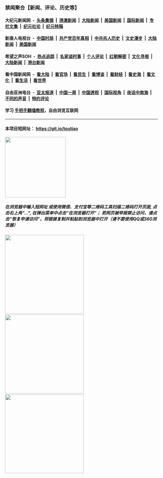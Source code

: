 ### 禁闻聚合【新闻、评论、历史等】

#### 大纪元新闻网 &nbsp;-&nbsp; [头条集锦](indexes/E头条集锦.md?t=02131433) &nbsp;|&nbsp; [港澳新闻](indexes/E港澳新闻.md?t=02131433)  &nbsp;|&nbsp; [大陆新闻](indexes/E大陆新闻.md?t=02131433) &nbsp;|&nbsp; [美国新闻](indexes/E美国新闻.md?t=02131433) &nbsp;|&nbsp; [国际新闻](indexes/E国际新闻.md?t=02131433) &nbsp;|&nbsp; [专栏文集](indexes/E专栏文集.md?t=02131433) &nbsp;|&nbsp; [纪元社论](indexes/E纪元社论.md?t=02131433) &nbsp;|&nbsp; [纪元特稿](indexes/E纪元特稿.md?t=02131433) 

#### 新唐人电视台 &nbsp;-&nbsp; [中国时局](indexes/N中国时局.md?t=02131433) &nbsp;|&nbsp; [共产党百年真相](indexes/N共产党百年真相.md?t=02131433) &nbsp;|&nbsp; [中共杀人历史](indexes/N中共杀人历史.md?t=02131433) &nbsp;|&nbsp; [文史漫步](indexes/N文史漫步.md?t=02131433) &nbsp;|&nbsp; [大陆新闻](indexes/N大陆新闻.md?t=02131433) &nbsp;|&nbsp; [美国新闻](indexes/N美国新闻.md?t=02131433)

#### 希望之声SOH &nbsp;-&nbsp; [热点追踪](indexes/H热点追踪.md?t=02131433) &nbsp;|&nbsp; [名家谈时事](indexes/H名家谈时事.md?t=02131433) &nbsp;|&nbsp; [个人评论](indexes/H个人评论.md?t=02131433)  &nbsp;|&nbsp; [红朝解密](indexes/H红朝解密.md?t=02131433) &nbsp;|&nbsp; [文化寻根](indexes/H文化寻根.md?t=02131433) &nbsp;|&nbsp; [大陆新闻](indexes/H大陆新闻.md?t=02131433) &nbsp;|&nbsp; [港台新闻](indexes/H港台新闻.md?t=02131433)

#### 看中国新闻网 &nbsp;-&nbsp; [看大陆](indexes/S看大陆.md?t=02131433) &nbsp;|&nbsp; [看官场](indexes/S看官场.md?t=02131433) &nbsp;|&nbsp; [看民生](indexes/S看民生.md?t=02131433)  &nbsp;|&nbsp; [看博谈](indexes/S看博谈.md?t=02131433) &nbsp;|&nbsp; [看财经](indexes/S看财经.md?t=02131433) &nbsp;|&nbsp; [看史海](indexes/S看史海.md?t=02131433) &nbsp;|&nbsp; [看文化](indexes/S看文化.md?t=02131433) &nbsp;|&nbsp; [看生活](indexes/S看生活.md?t=02131433) &nbsp;|&nbsp; [看世界](indexes/S看世界.md?t=02131433)

#### 自由亚洲电台 &nbsp;-&nbsp; [亚太报道](indexes/R亚太报道.md?t=02131433) &nbsp;|&nbsp; [中国一周](indexes/R中国一周.md?t=02131433) &nbsp;|&nbsp; [中国透视](indexes/R中国透视.md?t=02131433)  &nbsp;|&nbsp; [国际视角](indexes/R国际视角.md?t=02131433) &nbsp;|&nbsp; [夜话中南海](indexes/R夜话中南海.md?t=02131433) &nbsp;|&nbsp; [不同的声音](indexes/R不同的声音.md?t=02131433) &nbsp;|&nbsp; [特约评论](indexes/R特约评论.md?t=02131433)

#### 学习 [手把手翻墙教程](https://github.com/gfw-breaker/guides/wiki)，自由浏览互联网

----

#### 本项目短网址： https://git.io/toutiao
<img src="https://raw.githubusercontent.com/gfw-breaker/banned-news/master/scripts/img/qr.png" width="200px"/>  

##### 在浏览器中输入短网址 或使用微信、支付宝等二维码工具扫描二维码打开页面, 点击右上角"...", 在弹出菜单中点击“在浏览器打开”； 若网页被举报禁止访问，请点击“恢复申请访问”，将链接复制并粘贴到浏览器中打开（请不要使用QQ或360浏览器）

<img src="https://raw.githubusercontent.com/gfw-breaker/banned-news/master/scripts/img/1.png" width="260px"/> &nbsp; <img src="https://raw.githubusercontent.com/gfw-breaker/banned-news/master/scripts/img/2.png" width="260px"/> &nbsp; <img src="https://raw.githubusercontent.com/gfw-breaker/banned-news/master/scripts/img/3.png" width="260px"/>
